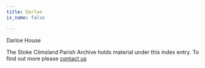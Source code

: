 ```yaml
---
title: Darloe
is_name: false

---
```


Darloe House


The Stoke Climsland Parish Archive holds material under this index entry. To find out more please [contact us](/contact/)
